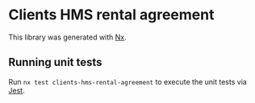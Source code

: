 # Clients HMS rental agreement

This library was generated with [Nx](https://nx.dev).

## Running unit tests

Run `nx test clients-hms-rental-agreement` to execute the unit tests via [Jest](https://jestjs.io).
